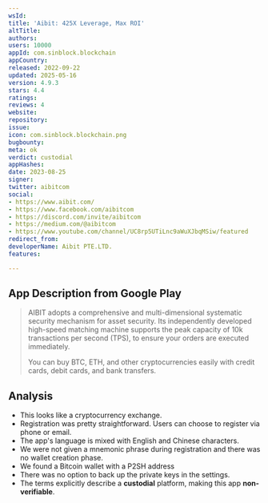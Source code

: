 ```yaml
---
wsId: 
title: 'Aibit: 425X Leverage, Max ROI'
altTitle: 
authors: 
users: 10000
appId: com.sinblock.blockchain
appCountry: 
released: 2022-09-22
updated: 2025-05-16
version: 4.9.3
stars: 4.4
ratings: 
reviews: 4
website: 
repository: 
issue: 
icon: com.sinblock.blockchain.png
bugbounty: 
meta: ok
verdict: custodial
appHashes: 
date: 2023-08-25
signer: 
twitter: aibitcom
social:
- https://www.aibit.com/
- https://www.facebook.com/aibitcom
- https://discord.com/invite/aibitcom
- https://medium.com/@aibitcom
- https://www.youtube.com/channel/UC8rp5UTiLnc9aWuXJbqMSiw/featured
redirect_from: 
developerName: Aibit PTE.LTD.
features: 

---
```


## App Description from Google Play

> AIBIT adopts a comprehensive and multi-dimensional systematic security mechanism for asset security. Its independently developed high-speed matching machine supports the peak capacity of 10k transactions per second (TPS), to ensure your orders are executed immediately.
>
> You can buy BTC, ETH, and other cryptocurrencies easily with credit cards, debit cards, and bank transfers.

## Analysis 

- This looks like a cryptocurrency exchange.
- Registration was pretty straightforward. Users can choose to register via phone or email. 
- The app's language is mixed with English and Chinese characters.
- We were not given a mnemonic phrase during registration and there was no wallet creation phase.
- We found a Bitcoin wallet with a P2SH address
- There was no option to back up the private keys in the settings.
- The terms explicitly describe a **custodial** platform, making this app **non-verifiable**.
